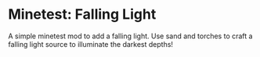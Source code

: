 # Minetest: Falling Light

A simple minetest mod to add a falling light. Use sand and torches to craft a falling light source to illuminate the darkest depths!
